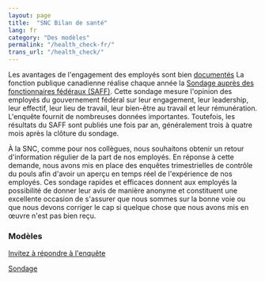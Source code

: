 ```yaml
---
layout: page
title:  "SNC Bilan de santé"
lang: fr
category: "Des modèles"
permalink: "/health_check-fr/"
trans_url: "/health_check/"
---
```


Les avantages de l'engagement des employés sont bien [documentés](https://www.kevinkruse.com/employee-engagement-research-master-list-of-29-studies/) La fonction publique canadienne réalise chaque année la [Sondage auprès des fonctionnaires fédéraux (SAFF)](https://www.canada.ca/en/treasury-board-secretariat/services/innovation/public-service-employee-survey/2019-public-service-employee-survey-pses/highlights-2019-pses.html). Cette sondage mesure l'opinion des employés du gouvernement fédéral sur leur engagement, leur leadership, leur effectif, leur lieu de travail, leur bien-être au travail et leur rémunération. L'enquête fournit de nombreuses données importantes. Toutefois, les résultats du SAFF sont publiés une fois par an, généralement trois à quatre mois après la clôture du sondage.  

À la SNC, comme pour nos collègues, nous souhaitons obtenir un retour d'information régulier de la part de nos employés. En réponse à cette demande, nous avons mis en place des enquêtes trimestrielles de contrôle du pouls afin d'avoir un aperçu en temps réel de l'expérience de nos employés. Ces sondage rapides et efficaces donnent aux employés la possibilité de donner leur avis de manière anonyme et constituent une excellente occasion de s'assurer que nous sommes sur la bonne voie ou que nous devons corriger le cap si quelque chose que nous avons mis en œuvre n'est pas bien reçu.

### Modèles

[Invitez à répondre à l'enquête](https://docs.google.com/document/d/1lM-Z7hvKcE1FEp5KCnc95REiVmfMYDcaQJ02Fiv-N1c/edit?usp=sharing)

[Sondage](https://docs.google.com/a/cds-snc.ca/forms/d/1g2c55_6SbVL9g1cWGk34efcvmhFVIkoi35HhXmn_fb8/edit?usp=sharing)

